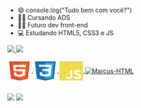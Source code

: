 
-  😄 console.log("Tudo bem com você?")
-  👨‍🎓 Cursando ADS
-  👨‍💻 Futuro dev front-end
-  💻 Estudando HTML5, CSS3 e JS

<div align="left">
  <a href="https://github.com/Marcus310">
  <img height="180em" src="https://github-readme-stats.vercel.app/api?username=Marcus310&show_icons=true&theme=tokyonight&include_all_commits=true&count_private=true"/> 
  <img height="180em" src="https://github-readme-stats.vercel.app/api/top-langs/?username=Marcus310&layout=compact&langs_count=7&theme=tokyonight"/>
</div>
  
<div style="display: inline_block"><br>
  <img align="center" alt="Marcus-HTML" height="45" width="55" src="https://raw.githubusercontent.com/devicons/devicon/master/icons/html5/html5-original.svg">
  <img align="center" alt="Marcus-CSS" height="45" width="55" src="https://raw.githubusercontent.com/devicons/devicon/master/icons/css3/css3-original.svg">
  <img align="center" alt="Marcus-Js" height="45" width="55" src="https://raw.githubusercontent.com/devicons/devicon/master/icons/javascript/javascript-plain.svg">
  <img align="center" alt="Marcus-HTML" height="45" width="55" src="https://cdn.jsdelivr.net/gh/devicons/devicon/icons/java/java-original.svg"> 
</div> 
  
  <!-----------------------------------------------Para adicionar os icones acima -- > https://devicon.dev/ -------------------------------------------------------------------->
  ##
  <div> 
  <!--<a href="https://www.youtube.com/channel/UC_-uuuZbY0AAt9CViNzvc-Q" target="_blank"><img src="https://img.shields.io/badge/YouTube-FF0000?style=for-the-badge&logo=youtube&logoColor=white" target="_blank"></a>-- Para caso eu faça um canal-->
    
  <a href="https://www.instagram.com/marcu_uss/" target="_blank"><img src="https://img.shields.io/badge/-Instagram-%23E4405F?style=for-the-badge&logo=instagram&logoColor=white" target="_blank"></a>
  <a href="www.linkedin.com/in/marcus-vinícius-b11675209" target="_blank"><img src="https://img.shields.io/badge/-LinkedIn-%230077B5?style=for-the-badge&logo=linkedin&logoColor=white" target="_blank"></a> 
</div>    
  
  
  
  
  
  
    
    
    
  
  
  

